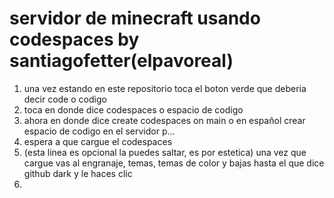 # servidor de minecraft usando codespaces by santiagofetter(elpavoreal)
1) una vez estando en este repositorio toca el boton verde que deberia decir code o codigo
2) toca en donde dice codespaces o espacio de codigo
3) ahora en donde dice create codespaces on main o en español crear espacio de codigo en el servidor p...
4) espera a que cargue el codespaces
5) (esta linea es opcional la puedes saltar, es por estetica) una vez que cargue vas al engranaje, temas, temas de color y bajas hasta el que dice github dark y le haces clic
6) 


